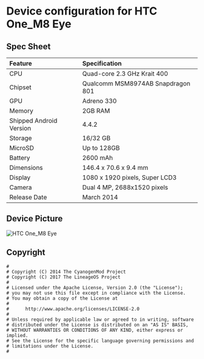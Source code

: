 # Device configuration for HTC One_M8 Eye

## Spec Sheet

| Feature                 | Specification                     |
| :---------------------- | :-------------------------------- |
| CPU                     | Quad-core 2.3 GHz Krait 400       |
| Chipset                 | Qualcomm MSM8974AB Snapdragon 801 |
| GPU                     | Adreno 330                        |
| Memory                  | 2GB RAM                           |
| Shipped Android Version | 4.4.2                             |
| Storage                 | 16/32 GB                          |
| MicroSD                 | Up to 128GB                       |
| Battery                 | 2600 mAh                          |
| Dimensions              | 146.4 x 70.6 x 9.4 mm             |
| Display                 | 1080 x 1920 pixels, Super LCD3    |
| Camera                  | Dual 4 MP, 2688х1520 pixels       |
| Release Date            | March 2014                        |


## Device Picture

![HTC One_M8 Eye](http://i.imgur.com/zIRfcMC.png "HTC One_M8 Eye")

## Copyright

```
#
# Copyright (C) 2014 The CyanogenMod Project
# Copyright (C) 2017 The LineageOS Project
#
# Licensed under the Apache License, Version 2.0 (the "License");
# you may not use this file except in compliance with the License.
# You may obtain a copy of the License at
#
#      http://www.apache.org/licenses/LICENSE-2.0
#
# Unless required by applicable law or agreed to in writing, software
# distributed under the License is distributed on an "AS IS" BASIS,
# WITHOUT WARRANTIES OR CONDITIONS OF ANY KIND, either express or implied.
# See the License for the specific language governing permissions and
# limitations under the License.
#
```
